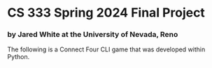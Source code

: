 # CS 333 Spring 2024 Final Project
### by Jared White at the University of Nevada, Reno
The following is a Connect Four CLI game that was developed within Python.
